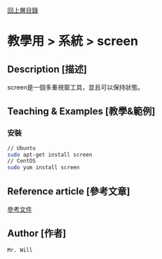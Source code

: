 [回上層目錄](../README.md)

# 教學用 > 系統 > screen

## **Description [描述]**
screen是一個多重視窗工具，並且可以保持狀態。

## **Teaching & Examples [教學&範例]**
### 安裝
```bash
// Ubuntu
sudo apt-get install screen
// CentOS
sudo yum install screen
```

## **Reference article [參考文章]**
[參考文件](https://ithelp.ithome.com.tw/articles/10191930)

## **Author [作者]**
`Mr. Will`
